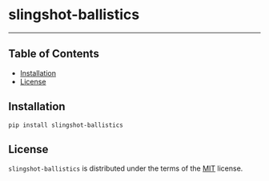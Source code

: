 # slingshot-ballistics


-----

## Table of Contents

- [Installation](#installation)
- [License](#license)

## Installation

```console
pip install slingshot-ballistics
```

## License

`slingshot-ballistics` is distributed under the terms of the [MIT](https://spdx.org/licenses/MIT.html) license.
